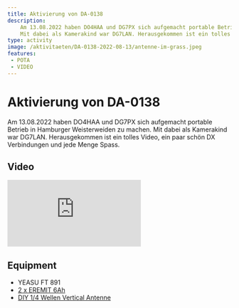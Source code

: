 ```yaml
---
title: Aktivierung von DA-0138
description: 
    Am 13.08.2022 haben DO4HAA und DG7PX sich aufgemacht portable Betrieb in Hamburger Weisterweiden zu machen.
    Mit dabei als Kamerakind war DG7LAN. Herausgekommen ist ein tolles Video, ein paar schön DX Verbindungen und jede Menge Spass.
type: activity
image: /aktivitaeten/DA-0138-2022-08-13/antenne-im-grass.jpeg
features:
 - POTA
 - VIDEO
---
```

# Aktivierung von DA-0138
Am 13.08.2022 haben DO4HAA und DG7PX sich aufgemacht portable Betrieb in Hamburger Weisterweiden zu machen.
Mit dabei als Kamerakind war DG7LAN. Herausgekommen ist ein tolles Video, ein paar schön DX Verbindungen und jede Menge Spass.

## Video
<div class="video-block">
<iframe max-width=100% height=auto src="https://www.youtube.com/embed/GsOL3xUBM6Y" title="Amateurfunk POTA Parks on the air - DA-0138 portabel mit DG7PX / DO4HAA" frameborder="0" allow="accelerometer; autoplay; clipboard-write; encrypted-media; gyroscope; picture-in-picture" allowfullscreen></iframe>
</div>

## Equipment
- YEASU FT 891
- [2 x EREMIT 6Ah](https://www.eremit.de/p/eremit-systemstecker-bis-60a-12ah-komplett-set-powerpole)  
- [DIY 1/4 Wellen Vertical Antenne](/diy/teleskop-viertelwellen-vertical.html)